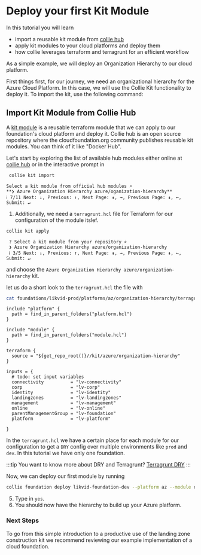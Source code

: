# Deploy your first Kit Module

In this tutorial you will learn

- import a reusable kit module from [collie hub](../modules/)
- apply kit modules to your cloud platforms and deploy them
- how collie leverages terraform and terragrunt for an efficient workflow

As a simple example, we will deploy an Organization Hierarchy to our cloud platform.

First things first, for our journey, we need an organizational hierarchy for the Azure Cloud Platform. In this case, we will use the Collie Kit functionality to deploy it. To import the kit, use the following command:

## Import Kit Module from Collie Hub

A [kit module](../reference/kit-module.md) is a reusable terraform module that we can apply to our foundation's cloud platform and deploy it. Collie hub is an open source repository where the cloudfoundation.org community publishes reusable kit modules. You can think of it like "Docker Hub".


Let's start by exploring the list of available hub modules either online at [collie hub](../modules/) or in the interactive prompt 
in

```sh
 collie kit import
 ```

```text
Select a kit module from official hub modules ⌕
**❯ Azure Organization Hierarchy azure/oganization-hierarchy**
ℹ 7/11 Next: ↓, Previous: ↑, Next Page: ⇟, →, Previous Page: ⇞, ←, Submit: ↵
```

1. Additionally, we need a `terragrunt.hcl` file for Terraform for our configuration of the module itslef. 

```sh
collie kit apply 
```
```text
 ? Select a kit module from your repository ⌕
 ❯ Azure Organization Hierarchy azure/organization-hierarchy
 ℹ 3/5 Next: ↓, Previous: ↑, Next Page: ⇟, →, Previous Page: ⇞, ←, Submit: ↵
```

and choose the `Azure Organization Hierarchy azure/organization-hierarchy` kit. 

let us do a short look to the `terragrunt.hcl` the file with 
```sh
cat foundations/likvid-prod/platforms/az/organization-hierarchy/terragrunt.hcl
```

```hcl
include "platform" {
  path = find_in_parent_folders("platform.hcl")
}

include "module" {
  path = find_in_parent_folders("module.hcl")
}

terraform {
  source = "${get_repo_root()}//kit/azure/organization-hierarchy"
}

inputs = {
  # todo: set input variables
  connectivity          = "lv-connectivity"
  corp                  = "lv-corp"
  identity              = "lv-identity"
  landingzones          = "lv-landingzones"
  management            = "lv-management"
  online                = "lv-online"
  parentManagementGroup = "lv-foundation"
  platform              = "lv-platform"

}
```
In the `terragrunt.hcl` we have a certain place for each module for our configuration to get a `DRY` config over multiple environments like `prod` and `dev`. In this tutorial we have only one foundation.

:::tip
You want to know more about DRY and Terragrunt?
[Terragrunt DRY](https://terragrunt.gruntwork.io/docs/getting-started/quick-start/#keep-your-backend-configuration-dry)
:::

Now, we can deploy our first module by running 
```sh
collie foundation deploy likvid-foundation-dev --platform az --module organization-hierarchy.
```

5. Type in `yes`.
6. You should now have the hierarchy to build up your Azure platform.

### Next Steps

To go from this simple introduction to a productive use of the landing zone construction kit we recommend reviewing
our example implementation of a cloud foundation.

